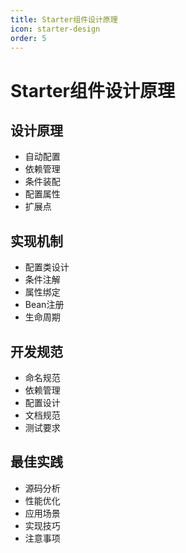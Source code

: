 ```yaml
---
title: Starter组件设计原理
icon: starter-design
order: 5
---
```


# Starter组件设计原理

## 设计原理
- 自动配置
- 依赖管理
- 条件装配
- 配置属性
- 扩展点

## 实现机制
- 配置类设计
- 条件注解
- 属性绑定
- Bean注册
- 生命周期

## 开发规范
- 命名规范
- 依赖管理
- 配置设计
- 文档规范
- 测试要求

## 最佳实践
- 源码分析
- 性能优化
- 应用场景
- 实现技巧
- 注意事项
